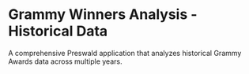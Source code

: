 # Grammy Winners Analysis - Historical Data

A comprehensive Preswald application that analyzes historical Grammy Awards data across multiple years.
